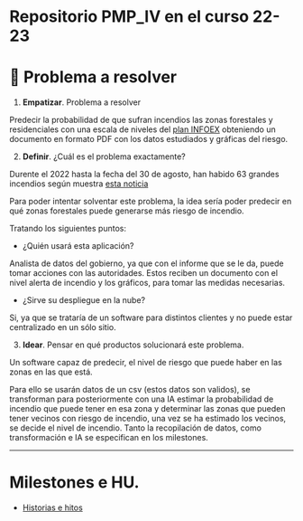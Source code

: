 
# Repositorio PMP_IV en el curso 22-23


# :thought_balloon: Problema a resolver

1. **Empatizar**. Problema a resolver    

Predecir la probabilidad de que sufran incendios las zonas forestales y residenciales con una escala de niveles del [plan INFOEX](https://www.infoex.info/planes/infoex/#:~:text=Niveles%20de%20incendios&text=Incendios%20de%20nivel%200:%20los,bienes%20de%20car%C3%A1cter%20no%20forestal.) obteniendo un documento en formato PDF con los datos estudiados y gráficas del riesgo.

2. **Definir**. ¿Cuál es el problema exactamente?

Durente el 2022 hasta la fecha del 30 de agosto, han habido 63 grandes incendios según muestra [esta noticia](https://www.rtve.es/noticias/20220902/verano-2022-fuego-grandes-incendios-hectareas/2399690.shtml#:~:text=Los%20grandes%20incendios%20%E2%80%93aquellos%20que,sobre%20Incendios%20Forestales%20(EFFIS).)


Para poder intentar solventar este problema, la idea sería poder predecir en qué zonas forestales puede generarse más riesgo de incendio.

Tratando los siguientes puntos:

- ¿Quién usará esta aplicación?

Analista de datos del gobierno, ya que con el informe que se le da, puede tomar acciones con las autoridades.
Estos reciben un documento con el nivel alerta de incendio y los gráficos, para tomar las medidas necesarias.

- ¿Sirve su despliegue en la nube?

Si, ya que se trataría de un software para distintos clientes y no puede estar centralizado en un sólo sitio.


3. **Idear**. Pensar en qué productos solucionará este problema.

Un software capaz de predecir, el nivel de riesgo que puede haber en las zonas en las que está.

Para ello se usarán datos de un csv (estos datos son validos), se transforman para posteriormente con una IA estimar la probabilidad de incendio que puede tener en esa zona y determinar las zonas que pueden tener vecinos con riesgo de incendio, una vez se ha estimado los vecinos, se decide el nivel de incendio.
Tanto la recopilación de datos, como transformación e IA se especifican en los milestones.

___
 
 # Milestones e HU.
    
- [Historias e hitos](https://github.com/MauronMP/PMP_IV/blob/Objetivo-1/doc/HistoriasUsuarios_Hitos.md)
    